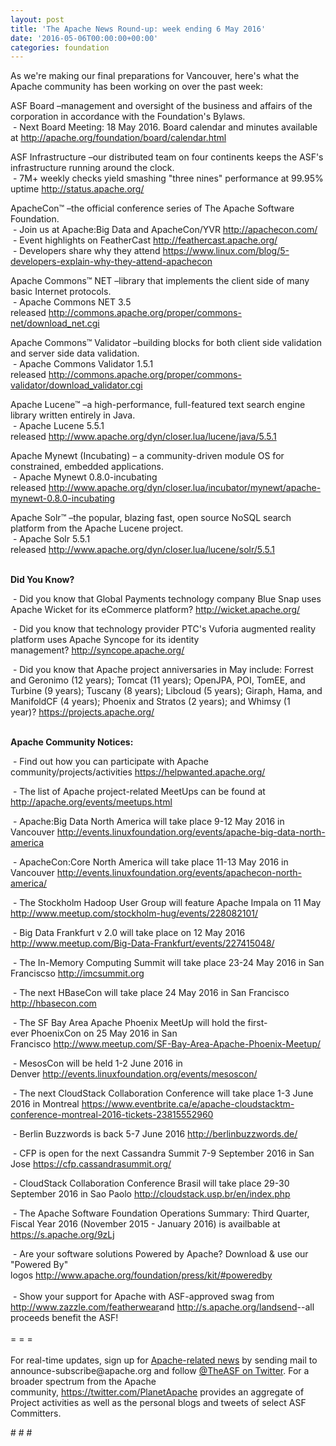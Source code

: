 ```yaml
---
layout: post
title: 'The Apache News Round-up: week ending 6 May 2016'
date: '2016-05-06T00:00:00+00:00'
categories: foundation
---
```

<p>As we're making our final preparations for Vancouver, here's what the Apache community has been working on over the past week:</p> 
  <div>ASF Board –management and oversight of the business and affairs of the corporation in accordance with the Foundation's Bylaws.<br />&nbsp;- Next Board Meeting: 18 May 2016. Board calendar and minutes available at <a href="http://apache.org/foundation/board/calendar.html">http://apache.org/foundation/board/calendar.html</a><br /></div> 
  <p>ASF Infrastructure –our distributed team on four continents keeps the ASF's infrastructure running around the clock.<br />&nbsp;- 7M+ weekly checks yield smashing &quot;three nines&quot; performance at 99.95% uptime <a href="http://status.apache.org/">http://status.apache.org/</a></p> 
  <div> 
    <p><a href="http://status.apache.org/"></a>ApacheCon™ –the official conference series of The Apache Software Foundation.<br />&nbsp;- Join us at Apache:Big Data and ApacheCon/YVR&nbsp;<a href="http://apachecon.com/">http://apachecon.com/</a> <br />&nbsp;- Event highlights on FeatherCast&nbsp;<a href="http://feathercast.apache.org/">http://feathercast.apache.org/</a><br />&nbsp;- Developers share why they attend <a href="https://www.linux.com/blog/5-developers-explain-why-they-attend-apachecon">https://www.linux.com/blog/5-developers-explain-why-they-attend-apachecon</a></p> 
    <p>Apache Commons™ NET –library that implements the client side of many basic Internet protocols.<br />&nbsp;- Apache Commons NET 3.5 released&nbsp;<a href="http://commons.apache.org/proper/commons-net/download_net.cgi">http://commons.apache.org/proper/commons-net/download_net.cgi</a></p> 
    <p>Apache Commons™ Validator –building blocks for both client side validation and server side data validation.<br />&nbsp;- Apache Commons Validator 1.5.1 released&nbsp;<a href="http://commons.apache.org/proper/commons-validator/download_validator.cgi">http://commons.apache.org/proper/commons-validator/download_validator.cgi</a></p> 
    <p>Apache Lucene™ –a high-performance, full-featured text search engine library written entirely in Java.<br />&nbsp;- Apache Lucene 5.5.1 released&nbsp;<a href="http://www.apache.org/dyn/closer.lua/lucene/java/5.5.1">http://www.apache.org/dyn/closer.lua/lucene/java/5.5.1</a></p> 
    <p>Apache Mynewt (Incubating)&nbsp;– a community-driven module OS for constrained, embedded applications.<br />&nbsp;- Apache Mynewt 0.8.0-incubating released&nbsp;<a href="http://www.apache.org/dyn/closer.lua/incubator/mynewt/apache-mynewt-0.8.0-incubating">http://www.apache.org/dyn/closer.lua/incubator/mynewt/apache-mynewt-0.8.0-incubating</a></p> 
    <p>Apache Solr™ –the popular, blazing fast, open source NoSQL search platform from the Apache Lucene project.<br />&nbsp;- Apache Solr 5.5.1 released&nbsp;<a href="http://www.apache.org/dyn/closer.lua/lucene/solr/5.5.1">http://www.apache.org/dyn/closer.lua/lucene/solr/5.5.1</a></p> 
    <p><a href="http://commons.apache.org/proper/commons-validator/download_validator.cgi"></a><strong><br />Did You Know?</strong></p> 
  </div> 
  <div> 
    <p>&nbsp;- Did you know that Global Payments technology company Blue Snap uses Apache Wicket for its eCommerce platform?&nbsp;<a href="http://wicket.apache.org/">http://wicket.apache.org/</a></p> 
    <p>&nbsp;- Did you know that technology provider PTC's Vuforia augmented reality platform uses&nbsp;Apache Syncope for its identity management?&nbsp;<a href="http://syncope.apache.org/">http://syncope.apache.org/</a></p> 
    <p><a href="http://wicket.apache.org/"></a>&nbsp;- Did you know that Apache project anniversaries in May include: Forrest and Geronimo (12 years); Tomcat (11 years); OpenJPA, POI, TomEE, and Turbine (9 years); Tuscany (8 years); Libcloud (5 years); Giraph, Hama, and ManifoldCF (4 years); Phoenix and Stratos (2 years); and Whimsy (1 year)?&nbsp;<a href="https://projects.apache.org/">https://projects.apache.org/</a></p> 
  </div> 
  <div> 
    <div> 
      <p><strong><br />Apache Community Notices:</strong></p> 
      <p>&nbsp;- Find out how you can participate with Apache community/projects/activities <a href="https://helpwanted.apache.org/">https://helpwanted.apache.org/</a><strong></strong></p> 
      <p>&nbsp;- The list of Apache project-related MeetUps can be found at <a href="http://apache.org/events/meetups.html">http://apache.org/events/meetups.html</a></p> 
      <p>&nbsp;- Apache:Big Data North America will take place 9-12 May 2016 in Vancouver&nbsp;<a href="http://events.linuxfoundation.org/events/apache-big-data-north-america">http://events.linuxfoundation.org/events/apache-big-data-north-america</a><a href="http://apache.org/events/meetups.html"></a></p> 
    </div> 
    <p>&nbsp;- ApacheCon:Core North America will take place 11-13 May 2016 in Vancouver&nbsp;<a href="http://events.linuxfoundation.org/events/apachecon-north-america/">http://events.linuxfoundation.org/events/apachecon-north-america/</a></p> 
    <p>&nbsp;- The Stockholm Hadoop User Group will feature Apache Impala on 11 May <a href="http://www.meetup.com/stockholm-hug/events/228082101/">http://www.meetup.com/stockholm-hug/events/228082101/</a></p> 
    <p>&nbsp;- Big Data Frankfurt v 2.0 will take place on 12 May 2016 <a href="http://www.meetup.com/Big-Data-Frankfurt/events/227415048/">http://www.meetup.com/Big-Data-Frankfurt/events/227415048/</a></p> 
    <p>&nbsp;- The In-Memory Computing Summit will take place 23-24 May 2016 in San Franciscso <a href="http://imcsummit.org/">http://imcsummit.org</a></p> 
    <p>&nbsp;- The next HBaseCon will take place 24 May 2016 in San Francisco <a href="http://hbasecon.com/">http://hbasecon.com</a></p> 
    <p>&nbsp;- The SF Bay Area Apache Phoenix MeetUp will hold the first-ever&nbsp;PhoenixCon on 25 May 2016 in San Francisco&nbsp;<a href="http://www.meetup.com/SF-Bay-Area-Apache-Phoenix-Meetup/">http://www.meetup.com/SF-Bay-Area-Apache-Phoenix-Meetup/</a></p> 
    <p>&nbsp;- MesosCon will be held 1-2 June 2016 in Denver&nbsp;<a href="http://events.linuxfoundation.org/events/mesoscon/">http://events.linuxfoundation.org/events/mesoscon/</a></p> 
    <p>&nbsp;- The next CloudStack Collaboration Conference will take place 1-3 June 2016 in Montreal <a href="https://www.eventbrite.ca/e/apache-cloudstacktm-conference-montreal-2016-tickets-23815552960">https://www.eventbrite.ca/e/apache-cloudstacktm-conference-montreal-2016-tickets-23815552960</a></p> 
    <p>&nbsp;- Berlin Buzzwords is back 5-7 June 2016&nbsp;<a href="http://berlinbuzzwords.de/">http://berlinbuzzwords.de/</a></p> 
    <p>&nbsp;- CFP is open for the next Cassandra Summit 7-9 September 2016 in San Jose <a href="https://cfp.cassandrasummit.org/">https://cfp.cassandrasummit.org/</a></p> 
    <p>&nbsp;- CloudStack Collaboration Conference Brasil will take place 29-30 September 2016 in Sao Paolo&nbsp;<a href="http://cloudstack.usp.br/en/index.php">http://cloudstack.usp.br/en/index.php</a></p> 
    <div> 
      <p>&nbsp;- The Apache Software Foundation Operations Summary: Third Quarter, Fiscal Year 2016 (November 2015 - January 2016) is availbable at <a href="https://s.apache.org/9zLj">https://s.apache.org/9zLj</a></p> 
    </div> 
    <div>&nbsp;- Are your software solutions Powered by Apache? Download &amp; use our &quot;Powered By&quot; logos&nbsp;<a href="http://www.apache.org/foundation/press/kit/#poweredby">http://www.apache.org/foundation/press/kit/#poweredby</a></div> 
    <div><br /></div> 
    <div>&nbsp;- Show your support for Apache with ASF-approved swag from <a href="http://www.zazzle.com/featherwear">http://www.zazzle.com/featherwear</a>and&nbsp;<a href="http://s.apache.org/landsend">http://s.apache.org/landsend</a>--all proceeds benefit the ASF!&nbsp;</div> 
    <div><br /></div> 
    <div>= = =</div> 
    <div><br /></div> 
    <div>For real-time updates, sign up for <a href="http://apache.org/foundation/mailinglists.html#foundation-announce">Apache-related news</a> by sending mail to announce-subscribe@apache.org and follow <a href="https://twitter.com/TheASF">@TheASF on Twitter</a>. For a broader spectrum from the Apache community,&nbsp;<a href="http://s.apache.org/landsend">https://twitter.com/PlanetApache</a> provides an aggregate of Project activities as well as the personal blogs and tweets of select ASF Committers.</div> 
  </div> 
  <p># # #</p>
